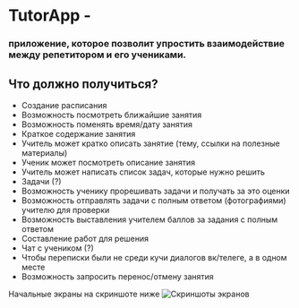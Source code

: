 # TutorApp - 
### приложение, которое позволит упростить взаимодействие между репетитором и его учениками.

## Что должно получиться?
* Создание расписания
 * Возможность посмотреть ближайшие занятия
 * Возможность поменять время/дату занятия
* Краткое содержание занятия
 * Учитель может кратко описать занятие (тему, ссылки на полезные материалы)
 * Ученик может посмотреть описание занятия
 * Учитель может написать список задач, которые нужно решить
* Задачи (?)
 * Возможность ученику прорешивать задачи   и получать за это оценки
 * Возможность отправлять задачи с полным ответом (фотографиями) учителю для проверки
 * Возможность выставления учителем баллов за задания с полным ответом
 * Составление работ для решения
* Чат с учеником (?)
 * Чтобы переписки были не среди кучи диалогов вк/телеге, а в одном месте
 * Возможность запросить перенос/отмену занятия

Начальные экраны на скриншоте ниже
![Скриншоты экранов](https://github.com/ZubairovValeriy/TutorApp/blob/master/screenshots/screenshots.png)